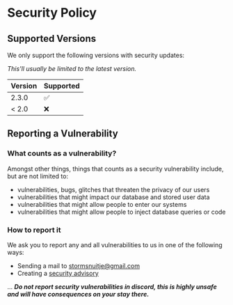 # Security Policy

## Supported Versions

We only support the following versions with security updates:

*This'll usually be limited to the latest version.*

| Version | Supported          |
| ------- | ------------------ |
| 2.3.0   | :white_check_mark: |
| < 2.0   | :x:                |

## Reporting a Vulnerability

### What counts as a vulnerability?
Amongst other things, things that counts as a security vulnerability include, but are not limited to:
- vulnerabilities, bugs, glitches that threaten the privacy of our users
- vulnerabilities that might impact our database and stored user data
- vulnerabilities that might allow people to enter our systems
- vulnerabilities that might allow people to inject database queries or code

### How to report it
We ask you to report any and all vulnerabilities to us in one of the following ways:
- Sending a mail to [stormsnuitje@gmail.com](mailto:stormsnuitje@gmail.com)
- Creating a [security advisory](https://github.com/BlackFurORG/pingernos/security/advisories/new)

... ***Do not report security vulnerabilities in discord, this is highly unsafe and will have consequences on your stay there.***


